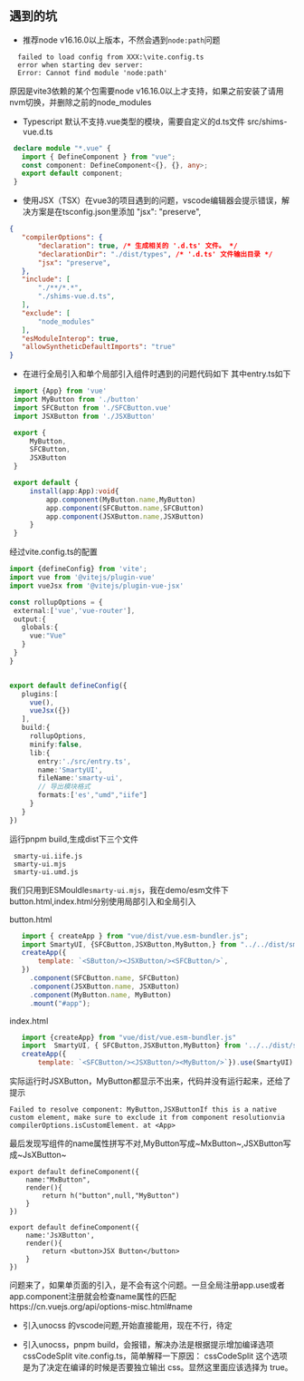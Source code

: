 ## 遇到的坑

 - 推荐node v16.16.0以上版本，不然会遇到`node:path`问题
 ``` shell
   failed to load config from XXX:\vite.config.ts
   error when starting dev server:
   Error: Cannot find module 'node:path'
 ```
原因是vite3依赖的某个包需要node v16.16.0以上才支持，如果之前安装了请用nvm切换，并删除之前的node_modules

 - Typescript 默认不支持.vue类型的模块，需要自定义的d.ts文件
 src/shims-vue.d.ts
 ``` ts
  declare module "*.vue" {
    import { DefineComponent } from "vue";
    const component: DefineComponent<{}, {}, any>;
    export default component;
  }
 ```

 - 使用JSX（TSX）在vue3的项目遇到的问题，vscode编辑器会提示错误，解决方案是在tsconfig.json里添加 "jsx": "preserve",
 ``` json
{
    "compilerOptions": {
        "declaration": true, /* 生成相关的 '.d.ts' 文件。 */
        "declarationDir": "./dist/types", /* '.d.ts' 文件输出目录 */
        "jsx": "preserve",
    },
    "include": [
        "./**/*.*",
        "./shims-vue.d.ts",
    ],
    "exclude": [
        "node_modules"
    ],
    "esModuleInterop": true,
    "allowSyntheticDefaultImports": "true"
}

 ```

 - 在进行全局引入和单个局部引入组件时遇到的问题代码如下
 其中entry.ts如下
 ```  ts
  import {App} from 'vue'
  import MyButton from './button'
  import SFCButton from './SFCButton.vue'
  import JSXButton from './JSXButton'

  export {
      MyButton,
      SFCButton,
      JSXButton
  }

  export default {
      install(app:App):void{
          app.component(MyButton.name,MyButton)
          app.component(SFCButton.name,SFCButton)
          app.component(JSXButton.name,JSXButton)
      }
  }
 ```

 经过vite.config.ts的配置
 ``` ts
import {defineConfig} from 'vite';
import vue from '@vitejs/plugin-vue'
import vueJsx from '@vitejs/plugin-vue-jsx'

const rollupOptions = {
  external:['vue','vue-router'],
  output:{
    globals:{
      vue:"Vue"
    }
  }
}


export default defineConfig({
    plugins:[
      vue(),
      vueJsx({}) 
    ],
    build:{
      rollupOptions,
      minify:false,
      lib:{
        entry:'./src/entry.ts',
        name:'SmartyUI',
        fileName:'smarty-ui',
        // 导出模块格式
        formats:['es',"umd","iife"]
      }
    }
})

 ```

 运行pnpm build,生成dist下三个文件
 ``` shell
  smarty-ui.iife.js
  smarty-ui.mjs
  smarty-ui.umd.js

 ```
 我们只用到ESMouldle`smarty-ui.mjs`，我在demo/esm文件下button.html,index.html分别使用局部引入和全局引入
 
 button.html
 ``` js
    import { createApp } from "vue/dist/vue.esm-bundler.js";
    import SmartyUI, {SFCButton,JSXButton,MyButton,} from "../../dist/smarty-ui.mjs";
    createApp({
        template: `<SButton/><JSXButton/><SFCButton/>`,
    })
      .component(SFCButton.name, SFCButton)
      .component(JSXButton.name, JSXButton)
      .component(MyButton.name, MyButton)
      .mount("#app");
 ```

 index.html 

 ``` js
    import {createApp} from "vue/dist/vue.esm-bundler.js"
    import  SmartyUI, { SFCButton,JSXButton,MyButton} from '../../dist/smarty-ui.mjs'
    createApp({
        template: `<SFCButton/><JSXButton/><MyButton/>`}).use(SmartyUI).mount('#app')

 ```

实际运行时JSXButton，MyButton都显示不出来，代码并没有运行起来，还给了提示
```
Failed to resolve component: MyButton,JSXButtonIf this is a native custom element, make sure to exclude it from component resolutionvia compilerOptions.isCustomElement. at <App> 
```
最后发现写组件的name属性拼写不对,MyButton写成~MxButton~,JSXButton写成~JsXButton~
```
export default defineComponent({
    name:"MxButton",
    render(){
        return h("button",null,"MyButton")
    }
})

export default defineComponent({
    name:'JsXButton',
    render(){
        return <button>JSX Button</button>
    }
})

```

问题来了，如果单页面的引入，是不会有这个问题。一旦全局注册app.use或者app.component注册就会检查name属性的匹配https://cn.vuejs.org/api/options-misc.html#name

- 引入unocss 的vscode问题,开始直接能用，现在不行，待定

- 引入unocss，pnpm build，会报错，解决办法是根据提示增加编译选项 cssCodeSplit vite.config.ts，简单解释一下原因： cssCodeSplit 这个选项是为了决定在编译的时候是否要独立输出 css。显然这里面应该选择为 true。














